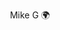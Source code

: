 <link rel="stylesheet" type="text/css" href="css/flags.css" />

<i class="flag flag-GB"></i>&nbsp;Mike G 🌍